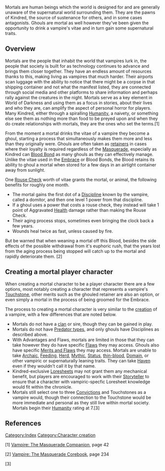 Mortals are human beings which the world is designed for and are
generally unaware of the supernatural world surrounding them. They are
the pawns of Kindred, the source of sustenance for others, and in some
cases antagonists. Ghouls are mortal as well however they've been given
the opportunity to drink a vampire's vitae and in turn gain some
supernatural traits.

## Overview

Mortals are the people that inhabit the world that vampires lurk in, the
people that society is built for as technology continues to advance and
brings them closer together. They have an endless amount of resources
thanks to this, making living as vampires that much harder. Their
airports scan luggage with the ability to notice that there might be a
corpse in that shipping container and not what the manifest listed, they
are connected through social media and other platforms to share
information and perhaps rally against the creatures in the night.
Mortals serve as a key element in World of Darkness and using them as a
focus in stories, about their lives and who they are, can amplify the
aspect of personal horror for players. Many Kindred, either through a
spiralling
<a href="Humanity" class="wikilink" title="Humanity">Humanity</a>, a
naivety, or something else see them as nothing more than food to be
preyed upon and when they do create relationships with mortals, they are
the ones who set the terms.[1]

From the moment a mortal drinks the vitae of a vampire they become a
ghoul, starting a process that simultaneously makes them more and less
than they originally were. Ghouls are often taken as
<a href="Merits_and_Flaws#Retainers" class="wikilink"
title="retainers">retainers</a> in cases where their loyalty is required
regardless of the
<a href="Masquerade" class="wikilink" title="Masquerade">Masquerade</a>,
especially as Kindred can
<a href="Blood_Bond" class="wikilink" title="Blood Bond">Blood Bond</a>
as many ghouls as they can effectively manage. Unlike the vitae used in
the <a href="Embrace" class="wikilink" title="Embrace">Embrace</a> or
Blood Bonds, the Blood retains its ability to ghoul a mortal when stored
for a few days in an airtight container away from sunlight.

One <a href="Rouse_Check" class="wikilink" title="Rouse Check">Rouse
Check</a> worth of vitae grants the mortal, or animal, the following
benefits for roughly one month.

- The mortal gains the first dot of a
  <a href="Disciplines" class="wikilink" title="Discipline">Discipline</a>
  known by the vampire, called a domitor, and then one level 1 power
  from that discipline.
- If a ghoul uses a power that costs a rouse check, they instead will
  take 1 point of Aggravated
  <a href="Health" class="wikilink" title="Health">Health</a> damage
  rather than making the Rouse Check.
- Their aging process stops, sometimes even bringing the clock back a
  few years.
- Wounds heal twice as fast, unless caused by fire.

But be warned that when weaning a mortal off this Blood, besides the
side effects of the possible withdrawal from it's euphoric rush, that
the years lost from the aging process being stopped will catch up to the
mortal and rapidly deteriorate them. [2]

## Creating a mortal player character

When creating a mortal character to be a player character there are a
few options, most notably creating a character that represents a
vampire's
<a href="Touchstone" class="wikilink" title="Touchstone">Touchstone</a>,
other merits such as the ghouled retainer are also an option, or even
simply a mortal in the process of being groomed for the Embrace.

The process to creating a mortal character is very similar to the
<a href="Character_creation" class="wikilink"
title="creation">creation</a> of a vampire, with a few differences that
are noted below.

- Mortals do not have a
  <a href="Clans" class="wikilink" title="clan">clan</a> or sire, though
  they can be gained in play.
- Mortals do not have <a href="Predator_types" class="wikilink"
  title="Predator types">Predator types</a>, and only ghouls have
  Disciplines as described above.
- With Advantages and Flaws, mortals are limited in those that they can
  take however they do have specific
  <a href="Merits_and_Flaws#Ghouls_and_Mortals" class="wikilink"
  title="Flaws">Flaws</a> they may access. Ghouls also have specific
  <a href="Merits_and_Flaws#Ghouls" class="wikilink"
  title="Merits and Flaws">Merits and Flaws</a> they may access. Mortals
  are unable to take <a href="Merits_and_Flaws#Archaic" class="wikilink"
  title="Archaic">Archaic</a>,
  <a href="Merits_and_Flaws#Feeding" class="wikilink"
  title="Feeding">Feeding</a>,
  <a href="Merits_and_Flaws#Herd" class="wikilink" title="Herd">Herd</a>,
  <a href="Merits_and_Flaws#Mythic" class="wikilink"
  title="Mythic">Mythic</a>,
  <a href="Merits_and_Flaws#Status" class="wikilink"
  title="Status">Status</a>,
  <a href="Merits_and_Flaws#Thin-blood" class="wikilink"
  title="thin-blood">thin-blood</a>,
  <a href="Coterie_Backgrounds_and_Merits" class="wikilink"
  title="Domain">Domain</a>, or other vampiric or supernaturally leaning
  traits. They can take
  <a href="Merits_and_Flaws#Haven" class="wikilink"
  title="Haven">Haven</a> even if they wouldn't call it by that name.
- Kindred-exclusive
  <a href="Loresheets" class="wikilink" title="Loresheets">Loresheets</a>
  may not grant them any mechanical benefit, but players are encouraged
  to work with their <a href="Storyteller" class="wikilink"
  title="Storyteller">Storyteller</a> to ensure that a character with
  vampiric-specfic Loresheet knowledge would fit within the chronicle.
- Mortals still select one to three
  <a href="Conviction" class="wikilink"
  title="Convictions">Convictions</a> and Touchstones as a vampire
  would, though their connection to the Touchstone would be more
  immediate and personal as they still live within mortal society.
  Mortals begin their
  <a href="Humanity" class="wikilink" title="Humanity">Humanity</a>
  rating at 7.[3]

## References

<a href="Category:Index" class="wikilink"
title="Category:Index">Category:Index</a>
<a href="Category:Character_creation" class="wikilink"
title="Category:Character creation">Category:Character creation</a>

[1] <a href="Vampire:_The_Masquerade_Companion" class="wikilink"
title="Vampire: The Masquerade Companion">Vampire: The Masquerade
Companion</a>, page 42

[2] <a href="Vampire:_The_Masquerade_Corebook" class="wikilink"
title="Vampire: The Masquerade Corebook">Vampire: The Masquerade
Corebook</a>, page 234

[3]
